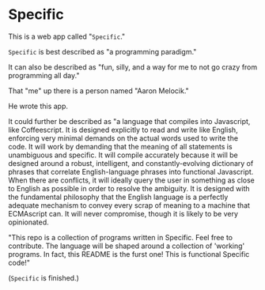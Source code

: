 Specific
========

This is a web app called "`Specific`."

`Specific` is best described as "a programming paradigm."

It can also be described as "fun, silly, and a way for me to not go crazy from programming all day."

That "me" up there is a person named "Aaron Melocik."

He wrote this app.

It could further be described as "a language that compiles into Javascript, like Coffeescript. It is designed explicitly to read and write like English, enforcing very minimal demands on the actual words used to write the code. It will work by demanding that the meaning of all statements is unambiguous and specific. It will compile accurately because it will be designed around a robust, intelligent, and constantly-evolving dictionary of phrases that correlate English-language phrases into functional Javascript. When there are conflicts, it will ideally query the user in something as close to English as possible in order to resolve the ambiguity. It is designed with the fundamental philosophy that the English language is a perfectly adequate mechanism to convey every scrap of meaning to a machine that ECMAscript can. It will never compromise, though it is likely to be very opinionated.

"This repo is a collection of programs written in Specific. Feel free to contribute. The language will be shaped around a collection of 'working' programs. In fact, this README is the furst one! This is functional Specific code!"

(`Specific` is finished.)
